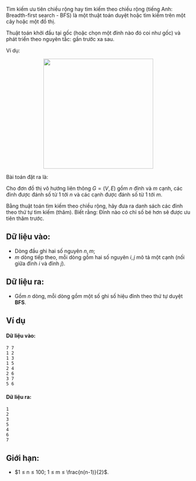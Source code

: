 Tìm kiếm ưu tiên chiều rộng hay tìm kiếm theo chiều rộng (tiếng Anh: Breadth-first search - BFS) là một thuật toán duyệt hoặc tìm kiếm trên một cây hoặc một đồ thị.

Thuật toán khởi đầu tại gốc (hoặc chọn một đỉnh nào đó coi như gốc) và phát triển theo nguyên tắc: gần trước xa sau.

Ví dụ:
<center><img src="/images/problems/559/BFSDEMO.JPEG" width="300px" /></center>

Bài toán đặt ra là:

Cho đơn đồ thị vô hướng liên thông $G = (V, E)$ gồm $n$ đỉnh và $m$ cạnh, các đỉnh được đánh số từ $1$ tới $n$ và các cạnh được đánh số từ $1$ tới $m$.

Bằng thuật toán tìm kiếm theo chiều rộng, hãy đưa ra danh sách các đỉnh theo thứ tự tìm kiếm (thăm). Biết rằng: Đỉnh nào có chỉ số bé hơn sẽ được ưu tiên thăm trước.

## Dữ liệu vào:
- Dòng đầu ghi hai số nguyên $n, m$;
- $m$ dòng tiếp theo, mỗi dòng gồm hai số nguyên $i, j$ mô tả một cạnh (nối giữa đỉnh $i$ và đỉnh $j$).

## Dữ liệu ra:
- Gồm $n$ dòng, mỗi dòng gồm một số ghi số hiệu đỉnh theo thứ tự duyệt **BFS**.

## Ví dụ
#### Dữ liệu vào:
```
7 7
1 2
1 3
1 5
2 4
2 6
3 7
5 6
```

#### Dữ liệu ra:
```
1
2
3
5
4
6
7
```

## Giới hạn:
- $1 ≤ n ≤ 100; 1 ≤ m ≤ \frac{n(n-1)}{2}$.